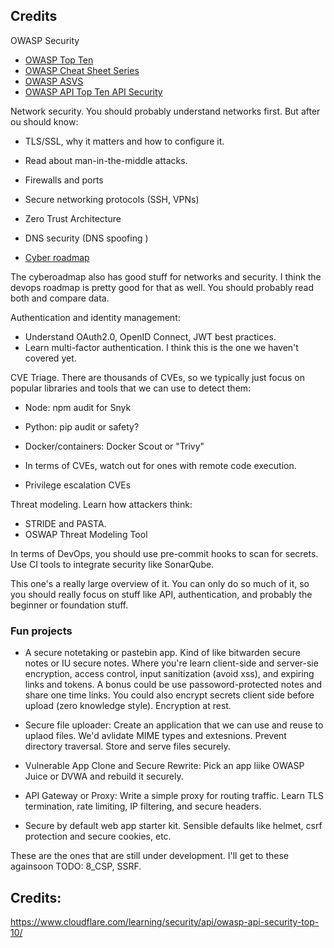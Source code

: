 

## Credits

OWASP Security 
- [OWASP Top Ten](https://owasp.org/www-project-top-ten/)
- [OWASP Cheat Sheet Series](https://cheatsheetseries.owasp.org/)
- [OWASP ASVS](https://github.com/OWASP/ASVS?tab=readme-ov-file)
- [OWASP API Top Ten API Security](https://owasp.org/www-project-api-security/)

Network security. You should probably understand networks first. But after ou should know:
  - TLS/SSL, why it matters and how to configure it.
  - Read about man-in-the-middle attacks. 
  - Firewalls and ports 
  - Secure networking protocols (SSH, VPNs)
  - Zero Trust Architecture 
  - DNS security (DNS spoofing )

- [Cyber roadmap](https://roadmap.sh/cyber-security)

The cyberoadmap also has good stuff for networks and security. I think the devops roadmap is pretty good for that as well. You should probably read both and compare data.

Authentication and identity management:
- Understand OAuth2.0, OpenID Connect, JWT best practices.
- Learn multi-factor authentication. I think this is the one we haven't covered yet.

CVE Triage. There are thousands of CVEs, so we typically just focus on popular libraries and tools that we can use to detect them:
- Node: npm audit for Snyk
- Python: pip audit or safety?
- Docker/containers: Docker Scout or "Trivy"

- In terms of CVEs, watch out for ones with remote code execution.
- Privilege escalation CVEs

Threat modeling. Learn how attackers think:
- STRIDE and PASTA.
- OSWAP Threat Modeling Tool

In terms of DevOps, you should use pre-commit hooks to scan for secrets. Use CI tools to integrate security like SonarQube.

This one's a really large overview of it. You can only do so much of it, so you should really focus on stuff like API, authentication, and probably the beginner or foundation stuff.


### Fun projects
- A secure notetaking or pastebin app. Kind of like bitwarden secure notes or IU secure notes. Where you're learn client-side and server-sie encryption, access control, input sanitization (avoid xss), and expiring links and tokens. A bonus could be use passoword-protected notes and share one time links. You could also encrypt secrets client side before upload (zero knowledge style). Encryption at rest.

- Secure file uploader: Create an application that we can use and reuse to uplaod files. We'd avlidate MIME types and extesnions. Prevent directory traversal. Store and serve files securely.

- Vulnerable App Clone and Secure Rewrite: Pick an app liike OWASP Juice or DVWA and rebuild it securely.

- API Gateway or Proxy: Write a simple proxy for routing traffic. Learn TLS termination, rate limiting, IP filtering, and secure headers. 

- Secure by default web app starter kit. Sensible defaults like helmet, csrf protection and secure cookies, etc.


These are the ones that are still under development. I'll get to these againsoon
TODO: 8_CSP, SSRF.

## Credits:

https://www.cloudflare.com/learning/security/api/owasp-api-security-top-10/

